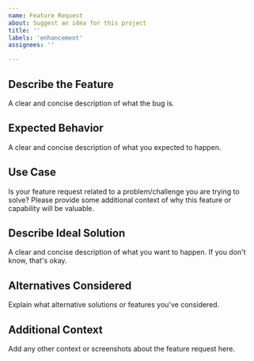 ```yaml
---
name: Feature Request
about: Suggest an idea for this project
title: ''
labels: 'enhancement'
assignees: ''

---
```


## Describe the Feature

A clear and concise description of what the bug is. 

## Expected Behavior

A clear and concise description of what you expected to happen.

## Use Case

Is your feature request related to a problem/challenge you are trying to solve? Please provide some additional context of why this feature or capability will be valuable.

## Describe Ideal Solution

A clear and concise description of what you want to happen. If you don't know, that's okay.

## Alternatives Considered

Explain what alternative solutions or features you've considered.

## Additional Context

Add any other context or screenshots about the feature request here.
